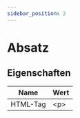 ```yaml
---
sidebar_position: 2
---
```


# Absatz

## Eigenschaften
| Name | Wert |
|-----|----|
| HTML-Tag | &#60;p&#62; |
